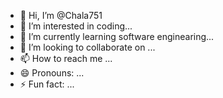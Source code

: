 - 👋 Hi, I’m @Chala751
- 👀 I’m interested in coding...
- 🌱 I’m currently learning  software enginearing...
- 💞️ I’m looking to collaborate on ...
- 📫 How to reach me ...
- 😄 Pronouns: ...
- ⚡ Fun fact: ...

<!---
Chala751/Chala751 is a ✨ special ✨ repository because its `README.md` (this file) appears on your GitHub profile.
You can click the Preview link to take a look at your changes.
--->
